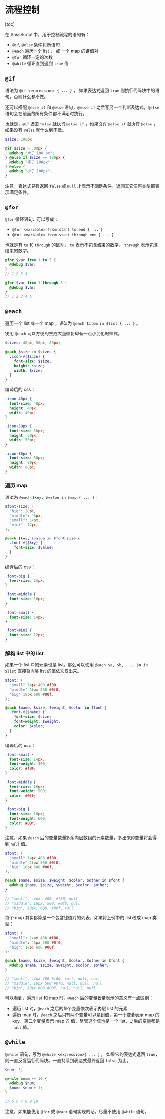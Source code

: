 # 流程控制

[toc]

在 SassScript 中，用于控制流程的语句有：

- `@if`, `@else` 条件判断语句
- `@each` 遍历一个 list ， 或 一个 map 的键值对
- `@for` 循环一定的次数
- `@while` 循环直到遇到 `true` 值

## `@if`

语法为 `@if <expression> { ... }` ， 如果表达式返回 `true` 则执行代码块中的语句，否则什么都不做。

还可以搭配 `@else if` 和 `@else` 语句，`@else if` 之后写另一个判断表达式，`@else` 语句会在前面的所有条件都不满足时执行。

也就是，`@if` 返回 `false` 就执行 `@else if` ，如果没有 `@else if` 就执行 `@else` ， 如果没有 `@else` 就什么到不做。

```scss
$size: 100px;

@if $size > 100px {
  @debug "大于 100 px";
} @else if $size == 100px {
  @debug "等于 100px";
} @else {
  @debug "小于 100px";
}
```

注意，表达式只有返回 `false` 或 `null` 才表示不满足条件，返回其它任何类型都表示满足条件。

## `@for`

`@for` 循环语句，可以写成：

- `@for <variable> from start to end { ... }`
- `@for <variable> from start through end { ... }`

也就是有 `to` 和 `through` 的区别， `to` 表示不包含结束的数字， `through` 表示包含结束的数字。

```scss
@for $var from 1 to 5 {
  @debug $var;
}
// 1 2 3 4

@for $var from 1 through 5 {
  @debug $var;
}
// 1 2 3 4 5
```

## `@each`

遍历一个 list 或一个 map ，语法为 `@each $item in $list { ... }` 。

使用 `@each` 可以方便的生成大量重复却有一点小变化的样式。

```scss
$sizes: 40px, 50px, 80px;

@each $size in $sizes {
  .icon-#{$size} {
    font-size: $size;
    height: $size;
    width: $size;
  }
}
```

编译后的 css ：

```css
.icon-40px {
  font-size: 40px;
  height: 40px;
  width: 40px;
}

.icon-50px {
  font-size: 50px;
  height: 50px;
  width: 50px;
}

.icon-80px {
  font-size: 80px;
  height: 80px;
  width: 80px;
}
```

### 遍历 map

语法为 `@each $key, $value in $map { ... }` 。

```scss
$font-size: (
  "big": 20px,
  "middle": 16px,
  "small": 14px,
  "mini": 12px,
);

@each $key, $value in $font-size {
  .font-#{$key} {
    font-size: $value;
  }
}
```

编译后的 css ：

```css
.font-big {
  font-size: 20px;
}

.font-middle {
  font-size: 16px;
}

.font-small {
  font-size: 14px;
}

.font-mini {
  font-size: 12px;
}
```

### 解构 list 中的 list

如果一个 list 中的元素也是 list，那么可以使用 `@each $a, $b, ..., $n in $list` 直接将内层 list 的值依次取出来。

```scss
$font: (
  "small" 14px 400 #f00,
  "middle" 16px 500 #0f0,
  "big" 18px 600 #00f,
);

@each $name, $size, $weight, $color in $font {
  .font-#{$name} {
    font-size: $size;
    font-weight: $weight;
    color: $color;
  }
}
```

编译后的 css ：

```css
.font-small {
  font-size: 14px;
  font-weight: 400;
  color: #f00;
}

.font-middle {
  font-size: 16px;
  font-weight: 500;
  color: #0f0;
}

.font-big {
  font-size: 18px;
  font-weight: 600;
  color: #00f;
}
```

注意，如果 `@each` 后的变量数量多余内层数组的元素数量，多出来的变量将会得到 `null` 值。

```scss
$font: (
  "small" 14px 400 #f00,
  "middle" 16px 500 #0f0,
  "big" 18px 600 #00f,
);

@each $name, $size, $weight, $color, $other in $font {
  @debug $name, $size, $weight, $color, $other;
}

// "small", 14px, 400, #f00, null
// "middle", 16px, 500, #0f0, null
// "big", 18px, 600, #00f, null
```

每个 map 其实都算是一个包含键值对的列表，如果将上例中的 list 改成 map 类型：

```scss
$font: (
  "small": 14px 400 #f00,
  "middle": 16px 500 #0f0,
  "big": 18px 600 #00f,
);

@each $name, $size, $weight, $color, $other in $font {
  @debug $name, $size, $weight, $color, $other;
}

// "small", 14px 400 #f00, null, null, null
// "middle", 16px 500 #0f0, null, null, null
// "big", 18px 600 #00f, null, null, null
```

可以看到，遍历 list 和 map 时，`@each` 后的变量数量表示的意义有一点区别：

- 遍历 list 时，`@each` 之后的每个变量依次表示内层 list 的元素
- 遍历 map 时，`@each` 之后只有两个变量可以拿到值，第一个变量表示 map 的 key，第二个变量表示 map 的 值，尽管这个值也是一个 list，之后的变量都是 `null` 值。

## `@while`

`@while` 语句，写为 `@while <expression>{ ... }` ， 如果它的表达式返回 `true`，则一直反复运行代码块。一直持续到表达式最终返回 `false` 为止。

```scss
$num: 5;

@while $num <= 10 {
  @debug $num;
  $num: $num + 1;
}

// 5 6 7 8 9 10
```

注意，如果能使用 `@for` 或 `@each` 语句实现的话，尽量不使用 `@while` 语句。
